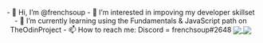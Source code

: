 <p align="center">
- 👋 Hi, I’m @frenchsoup
- 👀 I’m interested in impoving my developer skillset
- 🌱 I’m currently learning using the Fundamentals & JavaScript path on TheOdinProject
- 📫 How to reach me: Discord = frenchsoup#2648

<a href="https://github.com/anuraghazra/github-readme-stats">
  <img align="center" src="https://github-readme-stats.vercel.app/api?username=frenchsoup&show_icons=true&theme=radical" />
</a>
<a href="https://github.com/anuraghazra/github-readme-stats">
  <img align="center" src="https://github-readme-stats.vercel.app/api/top-langs/?username=frenchsoup&theme=radical&layout=compact" />
</a>
</p>

<!---
frenchsoup/frenchsoup is a ✨ special ✨ repository because its `README.md` (this file) appears on your GitHub profile.
You can click the Preview link to take a look at your changes.
--->
